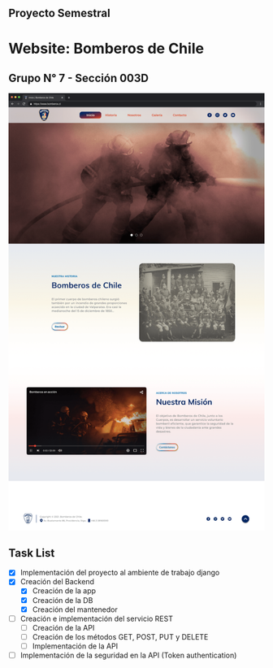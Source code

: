 ## Proyecto Semestral
# Website: Bomberos de Chile
## Grupo N° 7 - Sección 003D

![Mockup](https://github.com/david-lever/psbomberos/blob/65574ae1c670b3728102b2068996f2d9c6dd77ec/appweb/static/appweb/mockup/01_Website_home_(Mockup)_v3.png)

## Task List

- [x] Implementación del proyecto al ambiente de trabajo django
- [x] Creación del Backend
  - [x] Creación de la app
  - [x] Creación de la DB
  - [x] Creación del mantenedor
- [ ] Creación e implementación del servicio REST
  - [ ] Creación de la API
  - [ ] Creación de los métodos GET, POST, PUT y DELETE
  - [ ] Implementación de la API
- [ ] Implementación de la seguridad en la API (Token authentication)
